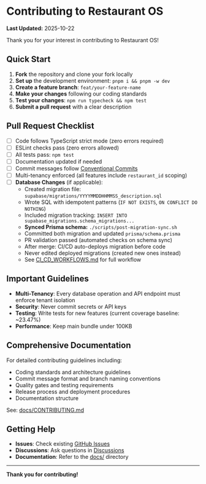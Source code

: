 # Contributing to Restaurant OS


**Last Updated:** 2025-10-22

Thank you for your interest in contributing to Restaurant OS!

## Quick Start

1. **Fork** the repository and clone your fork locally
2. **Set up** the development environment: `pnpm i && pnpm -w dev`
3. **Create a feature branch**: `feat/your-feature-name`
4. **Make your changes** following our coding standards
5. **Test your changes**: `npm run typecheck && npm test`
6. **Submit a pull request** with a clear description

## Pull Request Checklist

- [ ] Code follows TypeScript strict mode (zero errors required)
- [ ] ESLint checks pass (zero errors allowed)
- [ ] All tests pass: `npm test`
- [ ] Documentation updated if needed
- [ ] Commit messages follow [Conventional Commits](https://www.conventionalcommits.org/)
- [ ] Multi-tenancy enforced (all features include `restaurant_id` scoping)
- [ ] **Database Changes** (if applicable):
  - Created migration file: `supabase/migrations/YYYYMMDDHHMMSS_description.sql`
  - Wrote SQL with idempotent patterns (`IF NOT EXISTS`, `ON CONFLICT DO NOTHING`)
  - Included migration tracking: `INSERT INTO supabase_migrations.schema_migrations...`
  - **Synced Prisma schema:** `./scripts/post-migration-sync.sh`
  - Committed both migration and updated `prisma/schema.prisma`
  - PR validation passed (automated checks on schema sync)
  - After merge: CI/CD auto-deploys migration before code
  - Never edited deployed migrations (created new ones instead)
  - See [CI_CD_WORKFLOWS.md](./docs/CI_CD_WORKFLOWS.md) for full workflow

## Important Guidelines

- **Multi-Tenancy**: Every database operation and API endpoint must enforce tenant isolation
- **Security**: Never commit secrets or API keys
- **Testing**: Write tests for new features (current coverage baseline: ~23.47%)
- **Performance**: Keep main bundle under 100KB

## Comprehensive Documentation

For detailed contributing guidelines including:
- Coding standards and architecture guidelines
- Commit message format and branch naming conventions
- Quality gates and testing requirements
- Release process and deployment procedures
- Documentation structure

See: [docs/CONTRIBUTING.md](./docs/CONTRIBUTING.md)

## Getting Help

- **Issues**: Check existing [GitHub Issues](https://github.com/mikeyoung304/July25/issues)
- **Discussions**: Ask questions in [Discussions](https://github.com/mikeyoung304/July25/discussions)
- **Documentation**: Refer to the [docs/](./docs/) directory

---

**Thank you for contributing!**
